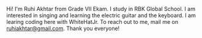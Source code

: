 Hi! I'm Ruhi Akhtar from Grade VII Ekam. I study in RBK Global School. I am interested in singing and learning the electric guitar and the keyboard. I am learing coding here with WhiteHatJr. To reach out to me, mail me on ruhiakhtar@gmail.com. 
Thank you everyone!
